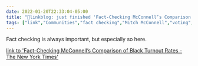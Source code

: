 ```yaml
---
date: 2022-01-20T22:33:04-05:00
title: "🔗linkblog: just finished 'Fact-Checking McConnell’s Comparison of Black Turnout Rates - The New York Times'"
tags: ["link","Communities","fact checking","Mitch McConnell","voting","elections"]
---
```

Fact checking is always important, but especially so here.
 
[link to 'Fact-Checking McConnell’s Comparison of Black Turnout Rates - The New York Times'](https://www.nytimes.com/2022/01/20/us/politics/fact-check-mcconnell-black-turnout.html)
